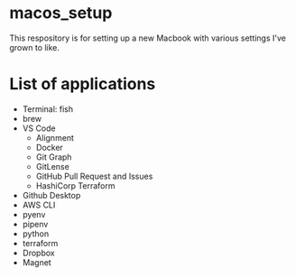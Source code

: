# macos_setup
This respository is for setting up a new Macbook with various settings I've grown to like.

# List of applications
- Terminal: fish
- brew
- VS Code
    - Alignment
    - Docker
    - Git Graph
    - GitLense
    - GitHub Pull Request and Issues
    - HashiCorp Terraform
- Github Desktop
- AWS CLI
- pyenv
- pipenv
- python
- terraform
- Dropbox
- Magnet